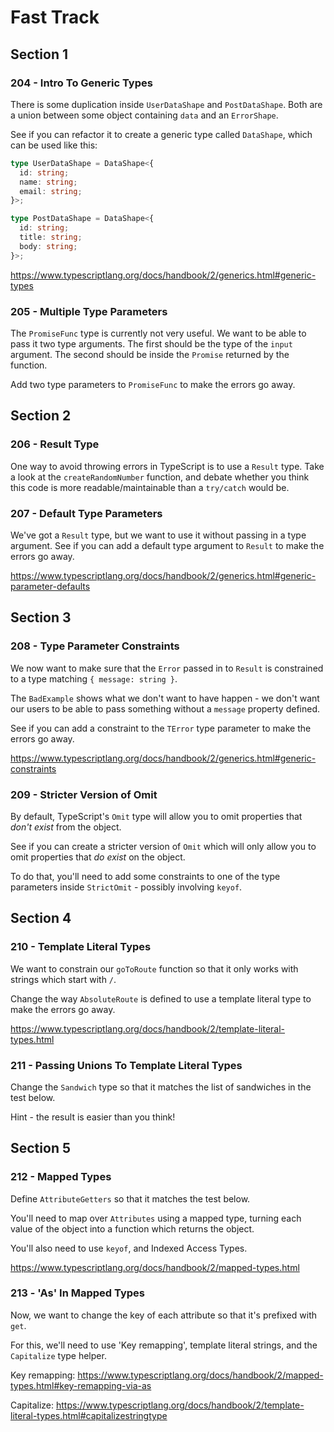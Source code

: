 # Fast Track

## Section 1

### 204 - Intro To Generic Types

There is some duplication inside `UserDataShape` and `PostDataShape`. Both are a union between some object containing `data` and an `ErrorShape`.

See if you can refactor it to create a generic type called `DataShape`, which can be used like this:

```ts
type UserDataShape = DataShape<{
  id: string;
  name: string;
  email: string;
}>;

type PostDataShape = DataShape<{
  id: string;
  title: string;
  body: string;
}>;
```

https://www.typescriptlang.org/docs/handbook/2/generics.html#generic-types

### 205 - Multiple Type Parameters

The `PromiseFunc` type is currently not very useful. We want to be able to pass it two type arguments. The first should be the type of the `input` argument. The second should be inside the `Promise` returned by the function.

Add two type parameters to `PromiseFunc` to make the errors go away.

## Section 2

### 206 - Result Type

One way to avoid throwing errors in TypeScript is to use a `Result` type. Take a look at the `createRandomNumber` function, and debate whether you think this code is more readable/maintainable than a `try/catch` would be.

### 207 - Default Type Parameters

We've got a `Result` type, but we want to use it without passing in a type argument. See if you can add a default type argument to `Result` to make the errors go away.

https://www.typescriptlang.org/docs/handbook/2/generics.html#generic-parameter-defaults

## Section 3

### 208 - Type Parameter Constraints

We now want to make sure that the `Error` passed in to `Result` is constrained to a type matching `{ message: string }`.

The `BadExample` shows what we don't want to have happen - we don't want our users to be able to pass something without a `message` property defined.

See if you can add a constraint to the `TError` type parameter to make the errors go away.

https://www.typescriptlang.org/docs/handbook/2/generics.html#generic-constraints

### 209 - Stricter Version of Omit

By default, TypeScript's `Omit` type will allow you to omit properties that _don't exist_ from the object.

See if you can create a stricter version of `Omit` which will only allow you to omit properties that _do exist_ on the object.

To do that, you'll need to add some constraints to one of the type parameters inside `StrictOmit` - possibly involving `keyof`.

## Section 4

### 210 - Template Literal Types

We want to constrain our `goToRoute` function so that it only works with strings which start with `/`.

Change the way `AbsoluteRoute` is defined to use a template literal type to make the errors go away.

https://www.typescriptlang.org/docs/handbook/2/template-literal-types.html

### 211 - Passing Unions To Template Literal Types

Change the `Sandwich` type so that it matches the list of sandwiches in the test below.

Hint - the result is easier than you think!

## Section 5

### 212 - Mapped Types

Define `AttributeGetters` so that it matches the test below.

You'll need to map over `Attributes` using a mapped type, turning each value of the object into a function which returns the object.

You'll also need to use `keyof`, and Indexed Access Types.

https://www.typescriptlang.org/docs/handbook/2/mapped-types.html

### 213 - 'As' In Mapped Types

Now, we want to change the key of each attribute so that it's prefixed with `get`.

For this, we'll need to use 'Key remapping', template literal strings, and the `Capitalize` type helper.

Key remapping: https://www.typescriptlang.org/docs/handbook/2/mapped-types.html#key-remapping-via-as

Capitalize: https://www.typescriptlang.org/docs/handbook/2/template-literal-types.html#capitalizestringtype

